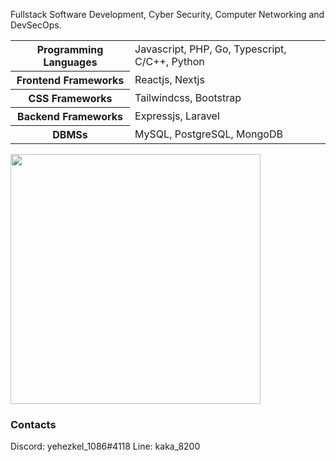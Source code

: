 Fullstack Software Development, Cyber Security, Computer Networking and DevSecOps.

<table>
  <tbody>
    <tr>
      <th>Programming Languages</th> 
      <td>Javascript, PHP, Go, Typescript, C/C++, Python</td>
    </tr>
    <tr>
      <th>Frontend Frameworks</th>
      <td>Reactjs, Nextjs</td>
    </tr>
    <tr>
      <th>CSS Frameworks</th>
      <td>Tailwindcss, Bootstrap</td>
    </tr>
    <tr>
      <th>Backend Frameworks</th>
      <td>Expressjs, Laravel</td>
    </tr>
    <tr>
      <th>DBMSs</th>
      <td>MySQL, PostgreSQL, MongoDB</td>
    </tr>
  </tbody>
</table>
<img src="https://wakatime.com/share/@e08f8b14-02a9-4fc3-a997-6be14dbaff15/4d9e12b2-a20f-40ef-b02f-ae61275d2cc2.svg" width="400" />

<!-- <figure><embed src="https://wakatime.com/share/@e08f8b14-02a9-4fc3-a997-6be14dbaff15/4d9e12b2-a20f-40ef-b02f-ae61275d2cc2.svg"></embed></figure> -->



<!-- ### Github Stats -->
<!--
<img src='https://github-readme-stats.vercel.app/api?username=bazoka-kaka&show_icons=true&count_private=true&theme=dracula' />
<img src='https://github-readme-stats.vercel.app/api/top-langs/?username=bazoka-kaka&layout=compact&theme=dracula&langs_count=15' />
-->
<!-- <img src='https://wakatime.com/share/@e08f8b14-02a9-4fc3-a997-6be14dbaff15/901d8d76-e039-41e7-96f8-f48de02c6e18.svg' width='500' /> -->
<!--
<details>
  <summary>Last 7 Days</summary><br />
  <img src='https://wakatime.com/share/@e08f8b14-02a9-4fc3-a997-6be14dbaff15/901d8d76-e039-41e7-96f8-f48de02c6e18.svg' width='500' />
</details>
-->

### Contacts

Discord: yehezkel_1086#4118
Line: kaka_8200
